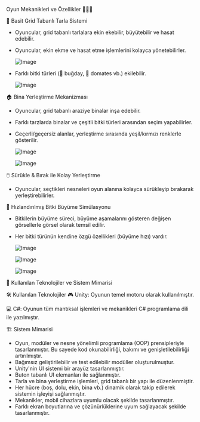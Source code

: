 Oyun Mekanikleri ve Özellikler 👩🏻‍🌾

🚜 Basit Grid Tabanlı Tarla Sistemi
- Oyuncular, grid tabanlı tarlalara ekin ekebilir, büyütebilir ve hasat edebilir.
- Oyuncular, ekin ekme ve hasat etme işlemlerini kolayca yönetebilirler.
  
  ![Image](https://github.com/user-attachments/assets/caff1024-5d15-4fa2-99b5-e2fd01f7194b)
  
- Farklı bitki türleri (🌱 buğday, 🍅 domates vb.) ekilebilir.
  
  ![Image](https://github.com/user-attachments/assets/cafc614b-5599-4744-a293-bc421842c1e7)
  
🏠 Bina Yerleştirme Mekanizması
- Oyuncular, grid tabanlı araziye binalar inşa edebilir.
- Farklı tarzlarda binalar ve çeşitli bitki türleri arasından seçim yapabilirler.
- Geçerli/geçersiz alanlar, yerleştirme sırasında yeşil/kırmızı renklerle gösterilir.
  
  ![Image](https://github.com/user-attachments/assets/590aa62f-1fbb-4b7b-a628-d54fa8d85b26)
  
  ![Image](https://github.com/user-attachments/assets/c52f6908-d63d-432c-971c-821f65abf36f)
  
🖱️ Sürükle & Bırak ile Kolay Yerleştirme 
- Oyuncular, seçtikleri nesneleri oyun alanına kolayca sürükleyip bırakarak yerleştirebilirler.

🌱 Hızlandırılmış Bitki Büyüme Simülasyonu
- Bitkilerin büyüme süreci, büyüme aşamalarını gösteren değişen görsellerle görsel olarak temsil edilir.
- Her bitki türünün kendine özgü özellikleri (büyüme hızı) vardır.
  
  ![Image](https://github.com/user-attachments/assets/4d239a6a-d2b2-4dfe-8741-5ae9195ae762)
  
  ![Image](https://github.com/user-attachments/assets/dd7fe9dc-6f8d-4b13-97db-ef2ec12c8da5)
  
  ![Image](https://github.com/user-attachments/assets/1d61fa14-b885-4b74-a560-82d7fb0631c0)

🚀 Kullanılan Teknolojiler ve Sistem Mimarisi

🛠️ Kullanılan Teknolojiler
🎮 Unity: Oyunun temel motoru olarak kullanılmıştır.

💻 C#: Oyunun tüm mantıksal işlemleri ve mekanikleri C# programlama dili ile yazılmıştır.

🏗️ Sistem Mimarisi
- Oyun, modüler ve nesne yönelimli programlama (OOP) prensipleriyle tasarlanmıştır. Bu sayede kod okunabilirliği, bakımı ve genişletilebilirliği artırılmıştır.
- Bağımsız geliştirilebilir ve test edilebilir modüller oluşturulmuştur.
- Unity'nin UI sistemi bir arayüz tasarlanmıştır.
- Buton tabanlı UI elemanları ile sağlanmıştır.
- Tarla ve bina yerleştirme işlemleri, grid tabanlı bir yapı ile düzenlenmiştir.
- Her hücre (boş, dolu, ekin, bina vb.) dinamik olarak takip edilerek sistemin işleyişi sağlanmıştır.
- Mekanikler, mobil cihazlara uyumlu olacak şekilde tasarlanmıştır.
- Farklı ekran boyutlarına ve çözünürlüklerine uyum sağlayacak şekilde tasarlanmıştır.

